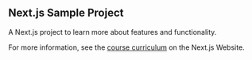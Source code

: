 ## Next.js Sample Project

A Next.js project to learn more about features and functionality.

For more information, see the [course curriculum](https://nextjs.org/learn) on the Next.js Website.
